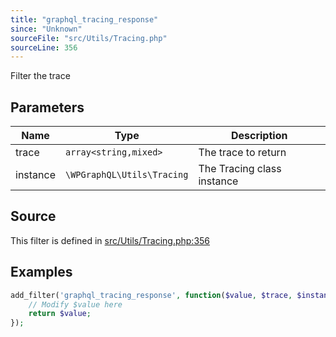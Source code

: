 ```yaml
---
title: "graphql_tracing_response"
since: "Unknown"
sourceFile: "src/Utils/Tracing.php"
sourceLine: 356
---
```



Filter the trace

## Parameters

| Name | Type | Description |
|------|------|-------------|
| trace | `array<string,mixed>` | The trace to return |
| instance | `\WPGraphQL\Utils\Tracing` | The Tracing class instance |




## Source

This filter is defined in [src/Utils/Tracing.php:356](https://github.com/wp-graphql/wp-graphql/blob/develop/src/Utils/Tracing.php#L356)


## Examples

```php
add_filter('graphql_tracing_response', function($value, $trace, $instance) {
    // Modify $value here
    return $value;
});
```